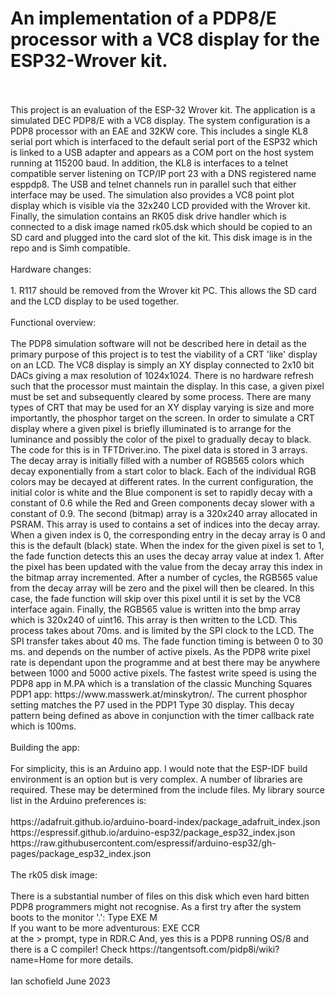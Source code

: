 # An implementation of a PDP8/E processor with a VC8 display for the ESP32-Wrover kit.
<br>
<br>
This project is an evaluation of the ESP-32 Wrover kit. The application is a simulated DEC PDP8/E with a VC8 display.
The system configuration is a PDP8 processor with an EAE and 32KW core. This includes a single KL8 serial port
which is interfaced to the default serial port of the ESP32 which is linked to a USB adapter and appears as a
COM port on the host system running at 115200 baud. In addition, the KL8 is interfaces to a telnet compatible
server listening on TCP/IP port 23 with a DNS registered name esppdp8. The USB and telnet channels run in parallel such
that either interface may be used. The simulation also provides a VC8 point plot display which is visible via the 32x240
LCD provided with the Wrover kit. Finally, the simulation contains an RK05 disk drive handler which is connected to
a disk image named rk05.dsk which should be copied to an SD card and plugged into the card slot of the kit. This disk
image is in the repo and is Simh compatible.
<br>
<br>
Hardware changes:
<br>
<br>
1. R117 should be removed from the Wrover kit PC. This allows the SD card and the LCD display to be used together.
<br>
<br>
Functional overview:
<br>
<br>
The PDP8 simulation software will not be described here in detail as the primary purpose of this project is to
test the viability of a CRT 'like' display on an LCD. The VC8 display is simply an XY display connected to 2x10 bit
DACs giving a max resolution of 1024x1024. There is no hardware refresh such that the processor must maintain the
display. In this case, a given pixel must be set and subsequently cleared by some process. There are many types of CRT
that may be used for an XY display varying is size and more importantly, the phosphor target on the screen. In order
to simulate a CRT display where a given pixel is briefly illuminated is to arrange for the luminance and possibly
the color of the pixel to gradually decay to black. The code for this is in TFTDriver.ino. The pixel data is stored
in 3 arrays. The decay array is initially filled with a number of RGB565 colors which decay exponentially from a start color
to black. Each of the individual RGB colors may be decayed at different rates. In the current configuration, the initial
color is white and the Blue component is set to rapidly decay with a constant of 0.6 while the Red and Green components
decay slower with a constant of 0.9. The second (bitmap) array is a 320x240 array allocated in PSRAM. This array
is used to contains a set of indices into the decay array. When a given index is 0, the corresponding entry in the decay
array is 0 and this is the default (black) state. When the index for the given pixel is set to 1, the fade function detects
this an uses the decay array value at index 1. After the pixel has been updated with the value from the decay array
this index in the bitmap array incremented. After a number of cycles, the RGB565 value from the decay array will be zero
and the pixel will then be cleared. In this case, the fade function will skip over this pixel until it is set by the VC8 interface
again. Finally, the RGB565 value is written into the bmp array which is 320x240 of uint16. This array is then written to the LCD.
This process takes about 70ms. and is limited by the SPI clock to the LCD. The SPI transfer takes about 40 ms. The fade function
timing is between 0 to 30 ms. and depends on the number of active pixels. As the PDP8 write pixel rate is dependant upon the
programme and at best there may be anywhere between 1000 and 5000 active pixels. The fastest write speed is using the PDP8
app in M.PA which is a translation of the classic Munching Squares PDP1 app: https://www.masswerk.at/minskytron/. The current
phosphor setting matches the P7 used in the PDP1 Type 30 display. This decay pattern being defined as above in conjunction with
the timer callback rate which is 100ms.
<br>
<br>
Building the app:
<br>
<br>
For simplicity, this is an Arduino app. I would note that the ESP-IDF build environment is an option but is very complex.
A number of libraries are required. These may be determined from the include files.
My library source list in the Arduino preferences is:
<br>
<br>
https://adafruit.github.io/arduino-board-index/package_adafruit_index.json<br>
https://espressif.github.io/arduino-esp32/package_esp32_index.json<br>
https://raw.githubusercontent.com/espressif/arduino-esp32/gh-pages/package_esp32_index.json
<br>
<br>
The rk05 disk image:
<br>
<br>
There is a substantial number of files on this disk which even hard bitten PDP8 programmers might not recognise.
As a first try after the system boots to the monitor '.':
Type EXE M<return><br>
If you want to be more adventurous:
EXE CCR<br>
at the > prompt, type in RDR.C<return>
And, yes this is a PDP8 running OS/8 and there is a C compiler!
Check https://tangentsoft.com/pidp8i/wiki?name=Home for more details.
<br>
<br>
Ian schofield June 2023

